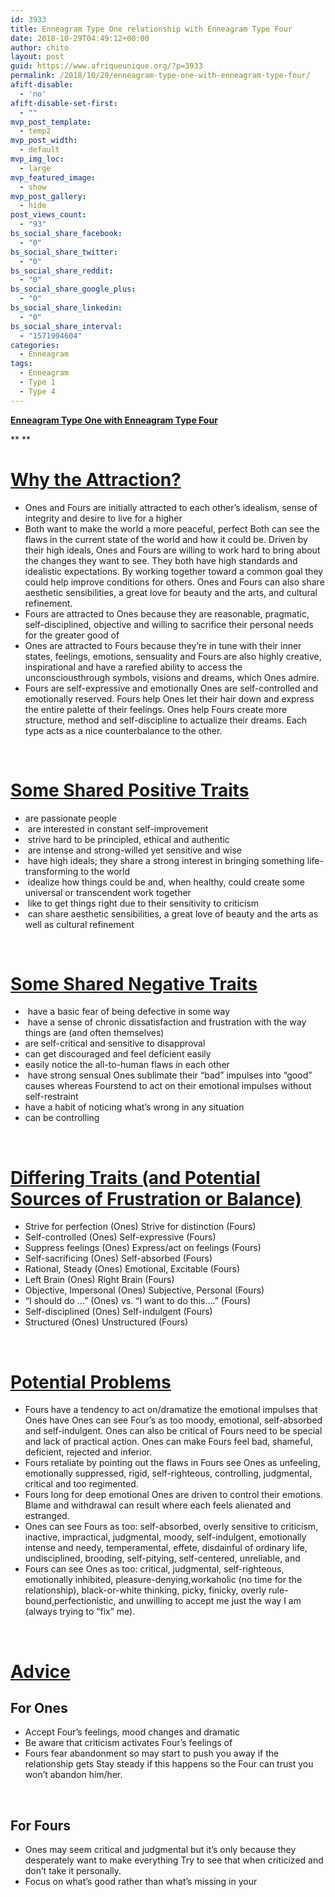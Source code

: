 ```yaml
---
id: 3933
title: Enneagram Type One relationship with Enneagram Type Four
date: 2018-10-29T04:49:12+00:00
author: chito
layout: post
guid: https://www.afriqueunique.org/?p=3933
permalink: /2018/10/29/enneagram-type-one-with-enneagram-type-four/
afift-disable:
  - 'no'
afift-disable-set-first:
  - ""
mvp_post_template:
  - temp2
mvp_post_width:
  - default
mvp_img_loc:
  - large
mvp_featured_image:
  - show
mvp_post_gallery:
  - hide
post_views_count:
  - "93"
bs_social_share_facebook:
  - "0"
bs_social_share_twitter:
  - "0"
bs_social_share_reddit:
  - "0"
bs_social_share_google_plus:
  - "0"
bs_social_share_linkedin:
  - "0"
bs_social_share_interval:
  - "1571994604"
categories:
  - Enneagram
tags:
  - Enneagram
  - Type 1
  - Type 4
---
```

**<u>Enneagram Type One with Enneagram Type Four</u>**

** **

# <u>Why the Attraction?</u>

  * Ones and Fours are initially attracted to each other’s idealism, sense of integrity and desire to live for a higher
  * Both want to make the world a more peaceful, perfect Both can see the flaws in the current state of the world and how it could be. Driven by their high ideals, Ones and Fours are willing to work hard to bring about the changes they want to see. They both have high standards and idealistic expectations. By working together toward a common goal they could help improve conditions for others. Ones and Fours can also share aesthetic sensibilities, a great love for beauty and the arts, and cultural refinement.
  * Fours are attracted to Ones because they are reasonable, pragmatic, self-disciplined, objective and willing to sacrifice their personal needs for the greater good of
  * Ones are attracted to Fours because they’re in tune with their inner states, feelings, emotions, sensuality and Fours are also highly creative, inspirational and have a rarefied ability to access the unconsciousthrough symbols, visions and dreams, which Ones admire.
  * Fours are self-expressive and emotionally Ones are self-controlled and emotionally reserved. Fours help Ones let their hair down and express the entire palette of their feelings. Ones help Fours create more structure, method and self-discipline to actualize their dreams. Each type acts as a nice counterbalance to the other.

&nbsp;

# <u>Some Shared Positive Traits</u>

  * are passionate people
  *  are interested in constant self-improvement
  *  strive hard to be principled, ethical and authentic
  *  are intense and strong-willed yet sensitive and wise
  *  have high ideals; they share a strong interest in bringing something life-transforming to the world
  *  idealize how things could be and, when healthy, could create some universal or transcendent work together
  *  like to get things right due to their sensitivity to criticism
  *  can share aesthetic sensibilities, a great love of beauty and the arts as well as cultural refinement

&nbsp;

# <u>Some Shared Negative Traits</u>

  *  have a basic fear of being defective in some way
  *  have a sense of chronic dissatisfaction and frustration with the way things are (and often themselves)
  * are self-critical and sensitive to disapproval
  * can get discouraged and feel deficient easily
  * easily notice the all-to-human flaws in each other
  *  have strong sensual Ones sublimate their “bad” impulses into “good” causes whereas Fourstend to act on their emotional impulses without self-restraint
  * have a habit of noticing what’s wrong in any situation
  * can be controlling

&nbsp;

# <u>Differing Traits (and Potential Sources of Frustration or Balance)</u>

  * Strive for perfection (Ones) Strive for distinction (Fours)
  * Self-controlled (Ones) Self-expressive (Fours)
  * Suppress feelings (Ones) Express/act on feelings (Fours)
  * Self-sacrificing (Ones) Self-absorbed (Fours)
  * Rational, Steady (Ones) Emotional, Excitable (Fours)
  * Left Brain (Ones) Right Brain (Fours)
  * Objective, Impersonal (Ones) Subjective, Personal (Fours)
  * “I should do &#8230;” (Ones) vs. “I want to do this&#8230;.” (Fours)
  * Self-disciplined (Ones) Self-indulgent (Fours)
  * Structured (Ones) Unstructured (Fours)

&nbsp;

# <u>Potential Problems</u>

  * Fours have a tendency to act on/dramatize the emotional impulses that Ones have Ones can see Four’s as too moody, emotional, self-absorbed and self-indulgent. Ones can also be critical of Fours need to be special and lack of practical action. Ones can make Fours feel bad, shameful, deficient, rejected and inferior.
  * Fours retaliate by pointing out the flaws in Fours see Ones as unfeeling, emotionally suppressed, rigid, self-righteous, controlling, judgmental, critical and too regimented.
  * Fours long for deep emotional Ones are driven to control their emotions. Blame and withdrawal can result where each feels alienated and estranged.
  * Ones can see Fours as too: self-absorbed, overly sensitive to criticism, inactive, impractical, judgmental, moody, self-indulgent, emotionally intense and needy, temperamental, effete, disdainful of ordinary life, undisciplined, brooding, self-pitying, self-centered, unreliable, and
  * Fours can see Ones as too: critical, judgmental, self-righteous, emotionally inhibited, pleasure-denying,workaholic (no time for the relationship), black-or-white thinking, picky, finicky, overly rule-bound,perfectionistic, and unwilling to accept me just the way I am (always trying to “fix” me).

&nbsp;

# <u>Advice</u>

## For Ones

  * Accept Four’s feelings, mood changes and dramatic
  * Be aware that criticism activates Four’s feelings of
  * Fours fear abandonment so may start to push you away if the relationship gets Stay steady if this happens so the Four can trust you won’t abandon him/her.

&nbsp;

## For Fours

  * Ones may seem critical and judgmental but it’s only because they desperately want to make everything Try to see that when criticized and don’t take it personally.
  * Focus on what’s good rather than what’s missing in your